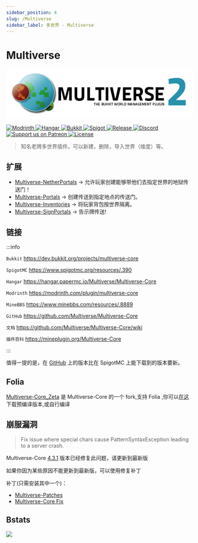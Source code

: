 ```yaml
---
sidebar_position: 4
slug: /Multiverse
sidebar_label: 多世界 - Multiverse
---
```


# Multiverse

![](_images/multiverse2-long.png)

<a href="https://modrinth.com/plugin/multiverse-core">
  <img src="https://cdn.jsdmirror.cn/npm/@intergrav/devins-badges@3/assets/cozy/available/modrinth_vector.svg" class="stylish-image" alt="Modrinth" />
</a>
<a href="https://hangar.papermc.io/Multiverse/Multiverse-Core">
  <img src="https://cdn.jsdmirror.cn/npm/@intergrav/devins-badges@3/assets/cozy/available/hangar_vector.svg" class="stylish-image" alt="Hangar" />
</a>
<a href="https://dev.bukkit.org/projects/multiverse-core">
  <img src="https://cdn.jsdmirror.cn/npm/@intergrav/devins-badges@3/assets/cozy/supported/bukkit_vector.svg" class="stylish-image" alt="Bukkit" />
</a>
<a href="https://www.spigotmc.org/resources/multiverse-core.390">
  <img src="https://cdn.jsdmirror.cn/npm/@intergrav/devins-badges@3/assets/cozy/supported/spigot_vector.svg" class="stylish-image" alt="Spigot" />
</a>

<a href="https://github.com/DecentSoftware-eu/DecentHolograms/releases">
  <img src="https://img.shields.io/github/v/release/Multiverse/Multiverse-Core" class="stylish-image" alt="Release" />
</a>
<a href="https://discord.gg/NZtfKky">
  <img src="https://img.shields.io/discord/325459248047980545?label=discord&logo=discord" class="stylish-image" alt="Discord" />
</a>
<a href="https://patreon.com/dumptruckman">
  <img src="https://img.shields.io/badge/donate-patreon-white?logo=patreon" class="stylish-image" alt="Support us on Patreon" />
</a>
<a href="https://github.com/Multiverse/Multiverse-Core/blob/main/LICENSE.md">
  <img src="https://img.shields.io/github/license/Multiverse/Multiverse-Core?color=blue" class="stylish-image" alt="License" />
</a>

> 知名老牌多世界插件。可以新建，删除，导入世界（维度）等。

## 扩展

- [Multiverse-NetherPortals](https://github.com/Multiverse/Multiverse-NetherPortals) -> 允许玩家创建能够带他们去指定世界的地狱传送门！
- [Multiverse-Portals](https://github.com/Multiverse/Multiverse-Portals) -> 创建传送到指定地点的传送门。
- [Multiverse-Inventories](https://github.com/Multiverse/Multiverse-Inventories) -> 将玩家背包按世界隔离。
- [Multiverse-SignPortals](https://github.com/Multiverse/Multiverse-SignPortals) -> 告示牌传送!

## 链接

:::info

`Bukkit` https://dev.bukkit.org/projects/multiverse-core

`SpigotMC` https://www.spigotmc.org/resources/.390

`Hangar` https://hangar.papermc.io/Multiverse/Multiverse-Core

`Modrinth` https://modrinth.com/plugin/multiverse-core

`MineBBS` https://www.minebbs.com/resources/.8889

`GitHub` https://github.com/Multiverse/Multiverse-Core

`文档` https://github.com/Multiverse/Multiverse-Core/wiki

`插件百科` https://mineplugin.org/Multiverse-Core

:::

值得一提的是，在 [GitHub](https://github.com/Multiverse/Multiverse-Core/releases) 上的版本比在 SpigotMC 上能下载到的版本要新。

## Folia

[Multiverse-Core_Zeta](https://github.com/RenYuan-MC/Multiverse-Core_Zeta) 是 Multiverse-Core 的一个 fork,支持 Folia
,你可以[在这](https://dl.8aka.org/plugins/multiverse-core-4.3.14-zeta_folia-experimental.jar) 下载预编译版本,或自行编译

## 崩服漏洞

> Fix issue where special chars cause PatternSyntaxException leading to a server crash.

Multiverse-Core [4.3.1](https://www.spigotmc.org/resources/multiverse-core.390/update?update=424085) 版本已经修复此问题，请更新到最新版

如果你因为某些原因不能更新到最新版，可以使用修复补丁

补丁(只需安装其中一个)：

- [Multiverse-Patches](https://www.spigotmc.org/resources/.96390)
- [Multiverse-Core Fix](https://www.spigotmc.org/resources/.70218)

## Bstats

[![](https://bstats.org/signatures/bukkit/Multiverse-Core.svg)](https://bstats.org/plugin/bukkit/Multiverse-Core/7765)
